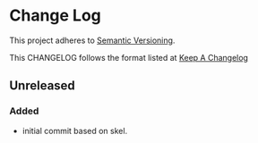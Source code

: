 # Change Log
This project adheres to [Semantic Versioning](http://semver.org/).

This CHANGELOG follows the format listed at [Keep A Changelog](http://keepachangelog.com/)

## Unreleased
### Added
- initial commit based on skel.


[Unreleased]: https://github.com/sensu-plugins/sensu-plugins-ldap/compare/a8cdf46921c045dac605d027c87d15ab045cc561...HEAD
[0.1.0]: https://github.com/sensu-plugins/sensu-plugins-ldap/compare/a8cdf46921c045dac605d027c87d15ab045cc561...0.1.0
